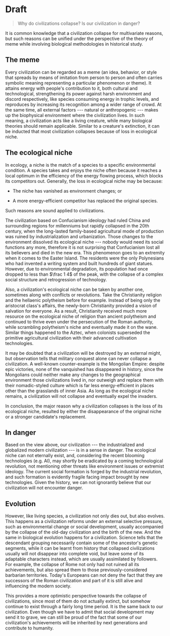 # Draft

> Why do civilizations collapse? Is our civilization in danger?

It is common knowledge that a civilization collapse for multivariate reasons, but such reasons can be unified under the perspective of the theory of meme while involving biological methodologies in historical study.

## The meme

Every civilization can be regarded as a meme (an idea, behavior, or style that spreads by means of imitation from person to person and often carries symbolic meaning representing a particular phenomenon or theme). It attains energy with people's contribution to it, both cultural and technological, strengthening its power against harsh environment and discord respectively, like species consuming energy in trophic levels, and reproduces by increasing its recognition among a wider range of crowd. At the same time, all external factors --- natural or anthropogenic --- makes up the biophysical environment where the civilization lives. In such meaning, a civilization acts like a living creature, while many biological theories should remain applicable. Similar to a creature's extinction, it can be inducted that most civilization collapses because of loss in ecological niche.

## The ecological niche

In ecology, a niche is the match of a species to a specific environmental condition. A species takes and enjoys the niche often because it reaches a local optimum in the efficiency of the energy flowing process, which blocks its competitors out. Generally, the loss in ecological niche may be because:

- The niche has vanished as environment changes; or

- A more energy-efficient competitor has replaced the original species.

Such reasons are sound applied to civilizations. 

The civilization based on Confucianism ideology had ruled China and surrounding regions for millenniums but rapidly collapsed in the 20th century, when the long-lasted family-based agricultural mode of production was ruined by industrialization and urbanization. Those changes to the environment dissolved its ecological niche --- nobody would need its social functions any more, therefore it is not surprising that Confucianism lost all its believers and died in the new era. This phenomenon goes to an extremity when it comes to the Easter Island. The residents were the only Polynesians who had invented a writing system and built hundreds of giant statues. However, due to environmental degradation, its population had once dropped to less than $\frac 1 4$ of the peak, with the collapse of a complex social structure and retrogression of technology.

Also, a civilization's ecological niche can be taken by another one, sometimes along with conflicts or revolutions. Take the Christianity religion and the hellaenic polytheism before for example. Instead of being only the aristocrat class's affairs, the newly-born Christianity provided a vision of salvation for everyone. As a result, Christianity received much more resource on the ecological niche of religion than ancient polytheism and continued to thrive even under the persecution of the Roman authority, while scrambling polytheism's niche and eventually made it on the wane. Similar things happened to the Aztec, when colonists superseded the primitive agricultural civilization with their advanced cultivation technologies.

It may be doubted that a civilization will be destroyed by an external might, but observation tells that military conquest alone can never collapse a civilization. A well-known counter-example is the Mongolian Empire: despite epic victories, none of the vanquished has disappeared in history, since the Mongolians could neither make any changes to the geographical environment those civilizations lived in, nor outweigh and replace them with their nomadic-styled culture which is far less energy-efficient in places other than the grasslands of inner Asia. As long as the ecological niche remains, a civilization will not collapse and eventually expel the invaders. 

In conclusion, the major reason why a civilization collapses is the loss of its ecological niche, resulted by either the disappearance of the original niche or a stronger candidate's replacement.

## In danger

Based on the view above, our civilization --- the industrialized and globalized modern civilization --- is in a sense in danger. The ecological niche can not eternally exist, and, considering the recent blooming technologies (e.g. AI), may shortly be eradicated by a coming technological revolution, not mentioning other threats like environment issues or extremist ideology. The current social formation is forged by the industrial revolution, and such formation is evidently fragile facing impact brought by new technologies. Given the history, we can not ignorantly believe that our civilization will not encounter danger.

## Evolution

However, like living species, a civilization not only dies out, but also evolves. This happens as a civilization reforms under an external selective pressure, such as environmental change or social development, usually accompanied by the collapse of the old-day civilization and the birth of the new. And the same in biological evolution happens for a civilization. Science tells that the descendant grouping necessarily contain some of the ancestor's genetic segments, while it can be learnt from history that collapsed civilizations usually will not disappear into complete void, but leave some of its adaptable characters instead, which are usually assimilated by followers. For example, the collapse of Rome not only had not ruined all its achievements, but also spread them to those previously-considered barbarian territories. Today's Europeans can not deny the fact that they are successors of the Roman civilization and part of it is still alive and influencing the modern society.

This provides a more optimistic perspective towards the collapse of civilizations, since most of them do not actually extinct, but somehow continue to exist through a fairly long time period. It is the same back to our civilization. Even though we have to admit that social development may send it to grave, we can still be proud of the fact that some of our civilization's achievements will be inherited by next generations and contribute to humanity.
